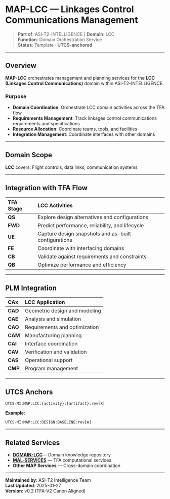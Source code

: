 # MAP-LCC — Linkages Control Communications Management

> **Part of**: ASI-T2-INTELLIGENCE | **Domain**: LCC  
> **Function**: Domain Orchestration Service  
> **Status**: Template · **UTCS-anchored**

---

## Overview

**MAP-LCC** orchestrates management and planning services for the **LCC (Linkages Control Communications)** domain within ASI-T2-INTELLIGENCE.

### Purpose

- **Domain Coordination**: Orchestrate LCC domain activities across the TFA flow
- **Requirements Management**: Track linkages control communications requirements and specifications
- **Resource Allocation**: Coordinate teams, tools, and facilities
- **Integration Management**: Coordinate interfaces with other domains

---

## Domain Scope

**LCC** covers:
Flight controls, data links, communication systems

---

## Integration with TFA Flow

| TFA Stage | LCC Activities |
| :--- | :--- |
| **QS** | Explore design alternatives and configurations |
| **FWD** | Predict performance, reliability, and lifecycle |
| **UE** | Capture design snapshots and as-built configurations |
| **FE** | Coordinate with interfacing domains |
| **CB** | Validate against requirements and constraints |
| **QB** | Optimize performance and efficiency |

---

## PLM Integration

| CAx | LCC Application |
| :--- | :--- |
| **CAD** | Geometric design and modeling |
| **CAE** | Analysis and simulation |
| **CAO** | Requirements and optimization |
| **CAM** | Manufacturing planning |
| **CAI** | Interface coordination |
| **CAV** | Verification and validation |
| **CAS** | Operational support |
| **CMP** | Program management |

---

## UTCS Anchors

```
UTCS-MI:MAP:LCC:{activity}:{artifact}:rev[X]
```

**Example**:
```
UTCS-MI:MAP:LCC:DESIGN:BASELINE:rev[A]
```

---

## Related Services

- **[DOMAIN-LCC](../../DOMAINS/LCC-Linkages-Control-Communications/)**— Domain knowledge repository
- **[MAL-SERVICES](../../MAL-SERVICES/)** — TFA computational services
- **Other MAP Services** — Cross-domain coordination

---

**Maintained by**: ASI-T2 Intelligence Team  
**Last Updated**: 2025-01-27  
**Version**: v0.2 (TFA-V2 Canon Aligned)
